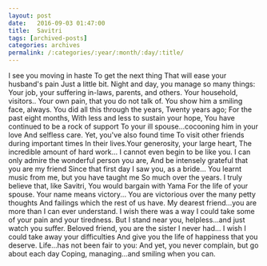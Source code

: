 ```yaml
---
layout: post
date:	2016-09-03 01:47:00
title:  Savitri
tags: [archived-posts]
categories: archives
permalink: /:categories/:year/:month/:day/:title/
---
```

I see you moving in haste
To get the next thing
That will ease your husband's pain
Just a little bit.
Night and day, you manage so many things:
Your job, your suffering in-laws, parents, and others.
Your household, visitors..
Your own pain, that you do not talk of.
You show him a smiling face, always.
You did all this through the years,
Twenty years ago;
For the past eight months,
With less and less to sustain your hope,
You have continued to be a rock of support
To your ill spouse...cocooning him in your love
And selfless care. Yet, you've also found time
To visit other friends during important times
In their lives.Your generosity, your large heart,
The incredible amount of hard work...
I cannot even begin to be like you.
I can only admire the wonderful person you are,
And be intensely grateful that you are my friend
Since that first day I saw you, as a bride...
You learnt music from me, but you have taught me
So much over the years.
I truly believe that, like Savitri,
You would bargain with Yama 
For the life of your spouse.
Your name means victory...
You are victorious over the many petty thoughts
And failings which the rest of us have.
My dearest friend...you are more than I can ever understand.
I wish there was a way 
I could take some of your pain and your tiredness.
But I stand near you, helpless...and just watch you suffer.
Beloved friend, you are the sister I never had...
I wish I could take away your difficulties
And give you the life of happiness that you deserve.
Life...has not been fair to you:
And yet, you never complain, but go about each day
Coping, managing...and smiling when you can.
